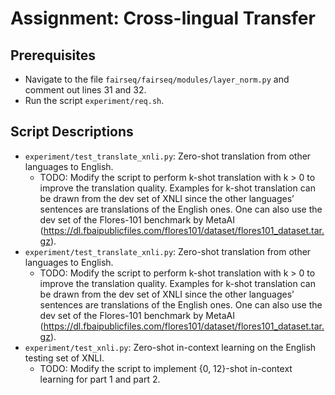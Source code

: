 # Assignment: Cross-lingual Transfer

## Prerequisites
- Navigate to the file `fairseq/fairseq/modules/layer_norm.py` and comment out lines 31 and 32.
- Run the script `experiment/req.sh`.

## Script Descriptions
- `experiment/test_translate_xnli.py`: Zero-shot translation from other languages to English. 
  - TODO: Modify the script to perform k-shot translation with k > 0 to improve the translation quality. Examples for k-shot translation can be drawn from the dev set of XNLI since the other languages’ sentences are translations of the English ones. One can also use the dev set of the Flores-101 benchmark by MetaAI (https://dl.fbaipublicfiles.com/flores101/dataset/flores101_dataset.tar.gz).
- `experiment/test_translate_xnli.py`: Zero-shot translation from other languages to English.
  - TODO: Modify the script to perform k-shot translation with k > 0 to improve the translation quality. Examples for k-shot translation can be drawn from the dev set of XNLI since the other languages’ sentences are translations of the English ones. One can also use the dev set of the Flores-101 benchmark by MetaAI (https://dl.fbaipublicfiles.com/flores101/dataset/flores101_dataset.tar.gz).
- `experiment/test_xnli.py`: Zero-shot in-context learning on the English testing set of XNLI.
  - TODO: Modify the script to implement {0, 12}-shot in-context learning for part 1 and part 2.

